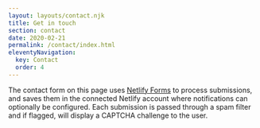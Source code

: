 ```yaml
---
layout: layouts/contact.njk
title: Get in touch
section: contact
date: 2020-02-21
permalink: /contact/index.html
eleventyNavigation:
  key: Contact
  order: 4
---
```

The contact form on this page uses
[Netlify Forms](https://www.netlify.com/docs/form-handling/) to process
submissions, and saves them in the connected Netlify account where
notifications can optionally be configured. Each submission is passed through a
spam filter and if flagged, will display a CAPTCHA challenge to the user.
